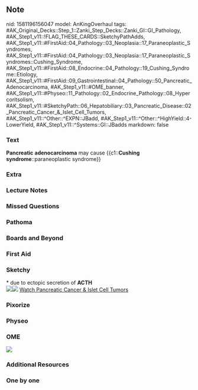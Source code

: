 ## Note
nid: 1581196156047
model: AnKingOverhaul
tags: #AK_Original_Decks::Step_1::Zanki_Step_Decks::Zanki_GI::GI_Pathology, #AK_Step1_v11::!FLAG_THESE_CARDS::SketchyPathAdds, #AK_Step1_v11::#FirstAid::04_Pathology::03_Neoplasia::17_Paraneoplastic_Syndromes, #AK_Step1_v11::#FirstAid::04_Pathology::03_Neoplasia::17_Paraneoplastic_Syndromes::Cushing_Syndrome, #AK_Step1_v11::#FirstAid::08_Endocrine::04_Pathology::19_Cushing_Syndrome::Etiology, #AK_Step1_v11::#FirstAid::09_Gastrointestinal::04_Pathology::50_Pancreatic_Adenocarcinoma, #AK_Step1_v11::#OME_banner, #AK_Step1_v11::#Physeo::11_Pathology::02_Endocrine_Pathology::08_Hypercoritsolism, #AK_Step1_v11::#SketchyPath::06_Hepatobiliary::03_Pancreatic_Disease::02_Pancreatic_Cancer_&_Islet_Cell_Tumors, #AK_Step1_v11::^Other::^EXPN::JBadd, #AK_Step1_v11::^Other::^HighYield::4-LowerYield, #AK_Step1_v11::^Systems::GI::JBadds
markdown: false

### Text
<b>Pancreatic</b> <b>adenocarcinoma</b> may cause {{c1::<b>Cushing
syndrome</b>::paraneoplastic syndrome}}

### Extra


### Lecture Notes


### Missed Questions


### Pathoma


### Boards and Beyond


### First Aid


### Sketchy
<div>
  * due to ectopic secretion of <b>ACTH</b>
</div><img src=
"pancreatic%20adenocarcinoma%20cushing%20syndrome_1566160514431.jpg"><img src="Zoverall%20picture%20(50)_1566160514431.jpg">
<a href=
"https://dashboard.sketchy.com/study/medical/courses/medical-pathophysiology/units/medical-pediatrics-hepatobiliary/videos/medical-pathophysiology-hepatobiliary-pancreatic-disease-pancreatic-cancer-and-islet-cell-tumors?utm_source=anki&utm_medium=partnership&utm_campaign=february_update&utm_content=medical">
Watch Pancreatic Cancer & Islet Cell Tumors</a>

### Pixorize


### Physeo


### OME
<div class="ome-widget">
  <a href="https://onlinemeded.org?ref=anki"><img src=
  "_OME_AnkiFlashcards_General_7.png"></a>
</div>

### Additional Resources


### One by one

